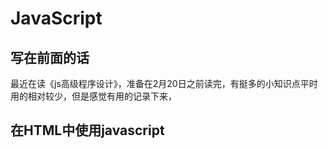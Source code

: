 # JavaScript
## 写在前面的话
最近在读《js高级程序设计》，准备在2月20日之前读完，有挺多的小知识点平时用的相对较少，但是感觉有用的记录下来，
## 在HTML中使用javascript
### <script>元素
1. 如果没有async defer，浏览器将立即运行脚本，然后再渲染脚本标签下方的元素。
2. 使用async（异步），浏览器将继续加载 HTML 页面并呈现它，同时浏览器同时加载和执行脚本。
3. 使用defer，浏览器将在页面完成解析时运行脚本。
#### defer和async的区别
具有async属性的脚本将在下载后执行。而具有defer属性的脚本将在完成 DOM 解析后执行。
加载的脚本async不保证任何顺序。使用defer属性加载的脚本保持它们在 DOM 上出现的顺序。
#### <noscript>元素
这个标记当浏览器不支持脚本，或者浏览器支持脚本，但是脚本被禁用的时候触发。
## 基本概念
1. 数值、布尔值、对象、字符串值都有toString()方法，但是undefined和null没有，所以在调用toString()方法时，可以先用转型函数String()。
2. 在调用数值的toString()方法时，可以传递一个参数：输出数值的基数，默认为10。
```javascript
var num = 10;
console.log(num.toString(2)); // "1010"
```
3. 在布尔值进行加减运算的时候，会先把false转为数字0，把true转为1，然后再执行运算。
4. 在对象进行加减运算的时候，先调用对象的valueof方法以取得一个可供操作的值.
5. 位操作符：
~ : 按位非。 -(x + 1)
& : 按位与。 25 & 3 === 1; 转二进制，同位都为1则为1。
| : 按位或。 25 | 3 === 27； 转二进制，同位有1则为1。
^ : 按位异或。 25 ^ 3 === 26; 转二进制，同位不同则为1。
<< : 左移。 2 << 5 === 64; 转二进制，左移几位就是相当于乘2的几次方。
(>>): 有符号的右移操作,(>>>) : 无符号右移操作。注意：负数的无符号右移操作和大鱼正数2的32次方的的有符号右移操作会出问题。
6.  ! && || 很多新的在之前的一片文章中有写。
7.  加法中：

    infinity + infinity 结果为 infinity

    -infinity + -infinity 结果为 -infinity
    
    -infinity + infinity  结果为 NaN
8. 减法中：

    infinity - infinity 结果为NaN

    -infinity - -infinity 结果为NaN

    -infinity - infinity 结果为-infinity 

    infinity - -infinity 结果为infinity
9. 逗号操作符。 let num = (1, 2, 3);   // num ===3.逗号操作符总会返回表达式的最后一项。




